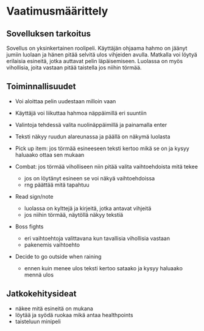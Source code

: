 # Vaatimusmäärittely

## Sovelluksen tarkoitus
Sovellus on yksinkertainen roolipeli. Käyttäjän ohjaama hahmo on jäänyt jumiin luolaan ja hänen pitää selvitä ulos vihjeiden avulla. Matkalla voi löytyä erilaisia esineitä, jotka auttavat pelin läpäisemiseen. Luolassa on myös vihollisia, joita vastaan pitää taistella jos niihin törmää.

## Toiminnallisuudet
- Voi aloittaa pelin uudestaan milloin vaan
- Käyttäjä voi liikuttaa hahmoa näppäimillä eri suuntiin
- Valintoja tehdessä valita nuolinäppäimillä ja painamalla enter
- Teksti näkyy ruudun alareunassa ja päällä on näkymä luolasta  

- Pick up item: jos törmää esineeseen teksti kertoo mikä se on ja kysyy haluaako ottaa sen mukaan
- Combat: jos törmää viholliseen niin pitää valita vaihtoehdoista mitä tekee
  - jos on löytänyt esineen se voi näkyä vaihtoehdoissa
  - rng päättää mitä tapahtuu
- Read sign/note
  - luolassa on kylttejä ja kirjeitä, jotka antavat vihjeitä
  - jos niihin törmää, näytöllä näkyy tekstiä
- Boss fights
  - eri vaihtoehtoja valittavana kun tavallisia vihollisia vastaan
  - pakenemis vaihtoehto
- Decide to go outside when raining
  - ennen kuin menee ulos teksti kertoo sataako ja kysyy haluaako mennä ulos

## Jatkokehitysideat
- näkee mitä esineitä on mukana
- löytää ja syödä ruokaa mikä antaa healthpoints
- taisteluun minipeli
